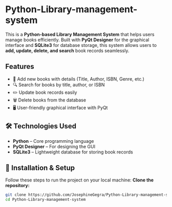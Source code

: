 # Python-Library-management-system
This is a **Python-based Library Management System** that helps users manage books efficiently. Built with **PyQt Designer** for the graphical interface and **SQLite3** for database storage, this system allows users to **add, update, delete, and search** book records seamlessly.

## Features
- 📖 Add new books with details (Title, Author, ISBN, Genre, etc.)
- 🔍 Search for books by title, author, or ISBN
- ✏️ Update book records easily
- 🗑️ Delete books from the database
- 🖥️ User-friendly graphical interface with PyQt

 ## 🛠️ Technologies Used
- **Python** – Core programming language
- **PyQt Designer** – For designing the GUI
- **SQLite3** – Lightweight database for storing book records

 ## 📂 Installation & Setup
Follow these steps to run the project on your local machine:
**Clone the repository:**
   ```bash
   git clone https://github.com/JosephineGegra/Python-Library-management-system.git
   cd Python-Library-management-system
